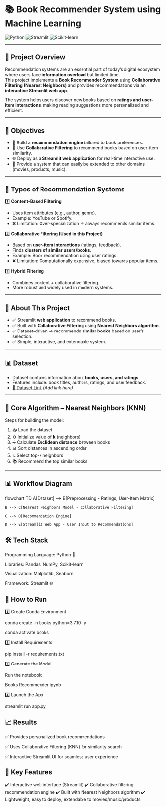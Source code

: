 # 📚 Book Recommender System using Machine Learning  

![Python](https://img.shields.io/badge/Python-3.7.10-blue?style=flat&logo=python)
![Streamlit](https://img.shields.io/badge/Streamlit-App-FF4B4B?style=flat&logo=streamlit)
![Scikit-learn](https://img.shields.io/badge/Scikit--learn-ML-F7931E?style=flat&logo=scikit-learn)

---

## 📌 Project Overview  

Recommendation systems are an essential part of today’s digital ecosystem where users face **information overload** but limited time.  
This project implements a **Book Recommender System** using **Collaborative Filtering (Nearest Neighbors)** and provides recommendations via an **interactive Streamlit web app**.  

The system helps users discover new books based on **ratings and user-item interactions**, making reading suggestions more personalized and efficient.  

---

## 🎯 Objectives  

- 📖 Build a **recommendation engine** tailored to book preferences.  
- 🤝 Use **Collaborative Filtering** to recommend books based on user-item similarity.  
- 🌐 Deploy as a **Streamlit web application** for real-time interactive use.  
- 🔧 Provide a system that can easily be extended to other domains (movies, products, music).  

---

## 🧠 Types of Recommendation Systems  

1️⃣ **Content-Based Filtering**  
- Uses item attributes (e.g., author, genre).  
- Example: YouTube or Spotify.  
- ❌ Limitation: Over-specialization → always recommends similar items.  

2️⃣ **Collaborative Filtering (Used in this Project)**  
- Based on **user-item interactions** (ratings, feedback).  
- Finds **clusters of similar users/books**.  
- Example: Book recommendation using user ratings.  
- ❌ Limitation: Computationally expensive, biased towards popular items.  

3️⃣ **Hybrid Filtering**  
- Combines content + collaborative filtering.  
- More robust and widely used in modern systems.  

---

## 📂 About This Project  

- ✅ Streamlit **web application** to recommend books.  
- ✅ Built with **Collaborative Filtering** using **Nearest Neighbors algorithm**.  
- ✅ Dataset-driven → recommends **similar books** based on user’s selection.  
- ✅ Simple, interactive, and extendable system.  

---

## 📊 Dataset  

- Dataset contains information about **books, users, and ratings**.  
- Features include: book titles, authors, ratings, and user feedback.  
- [🔗 Dataset Link](#) *(Add link here)*  

---

## 🔧 Core Algorithm – Nearest Neighbors (KNN)  

Steps for building the model:  

1. 📥 Load the dataset  
2. ⚙️ Initialize value of **k** (neighbors)  
3. ➗ Calculate **Euclidean distance** between books  
4. 📊 Sort distances in ascending order  
5. 🔝 Select top-`k` neighbors  
6. 📚 Recommend the top similar books  

---

## 📊 Workflow Diagram  

flowchart TD
    A[Dataset] --> B[Preprocessing - Ratings, User-Item Matrix]
    
    B --> C[Nearest Neighbors Model - Collaborative Filtering]
    
    C --> D[Recommendation Engine]
    
    D --> E[Streamlit Web App - User Input to Recommendations]


##  🛠 Tech Stack

Programming Language: Python 🐍

Libraries: Pandas, NumPy, Scikit-learn

Visualization: Matplotlib, Seaborn

Framework: Streamlit 🌐

## 🚀 How to Run
1️⃣ Create Conda Environment

conda create -n books python=3.7.10 -y

conda activate books

2️⃣  Install Requirements

pip install -r requirements.txt

3️⃣ Generate the Model

Run the notebook:

Books Recommender.ipynb

4️⃣ Launch the App

streamlit run app.py


## 📈 Results

✅ Provides personalized book recommendations

✅ Uses Collaborative Filtering (KNN) for similarity search

✅ Interactive Streamlit UI for seamless user experience

## 🌟 Key Features

✔️ Interactive web interface (Streamlit)
✔️ Collaborative filtering recommendation engine
✔️ Built with Nearest Neighbors algorithm
✔️ Lightweight, easy to deploy, extendable to movies/music/products

